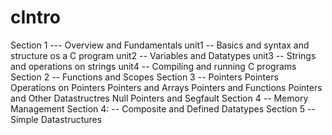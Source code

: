 # cIntro

Section 1 --- Overview and Fundamentals
        unit1 -- Basics and syntax and structure os a C program
        unit2 -- Variables and Datatypes
        unit3 -- Strings and operations on strings
        unit4 -- Compiling and running C programs
Section 2 -- Functions and Scopes
Section 3 -- Pointers 
                 Pointers
                 Operations on Pointers
                 Pointers and Arrays
                 Pointers and Functions
                 Pointers and Other Datastructres
                 Null Pointers and Segfault
Section 4 -- Memory Management
Section 4: -- Composite and Defined Datatypes
Section 5 -- Simple Datastructures



